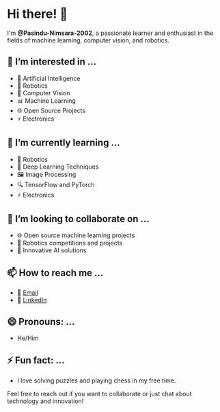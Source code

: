 # Hi there! 👋

I'm **@Pasindu-Nimsara-2002**, a passionate learner and enthusiast in the fields of machine learning, computer vision, and robotics.

## 👀 I’m interested in ...
- 🤖 Artificial Intelligence
- 🦾 Robotics
- 📸 Computer Vision
- 📊 Machine Learning
- 🌐 Open Source Projects
- ⚡ Electronics

## 🌱 I’m currently learning ...
- 🤖 Robotics
- 🧠 Deep Learning Techniques
- 🖼️ Image Processing
- 🔍 TensorFlow and PyTorch
- ⚡ Electronics

## 💞️ I’m looking to collaborate on ...
- 🌐 Open source machine learning projects
- 🤖 Robotics competitions and projects
- 🌟 Innovative AI solutions

## 📫 How to reach me ...
- 📧 [Email](mailto:pasindunk2002@gmail.com)
- 🔗 [LinkedIn](https://www.linkedin.com/in/pasindu-nimsara-829020287)

## 😄 Pronouns: ...
- He/Him

## ⚡ Fun fact: ...
- I love solving puzzles and playing chess in my free time.

Feel free to reach out if you want to collaborate or just chat about technology and innovation!

<!---
Pasindu-Nimsara-2002/Pasindu-Nimsara-2002 is a ✨ special ✨ repository because its `README.md` (this file) appears on your GitHub profile.
You can click the Preview link to take a look at your changes.
--->
